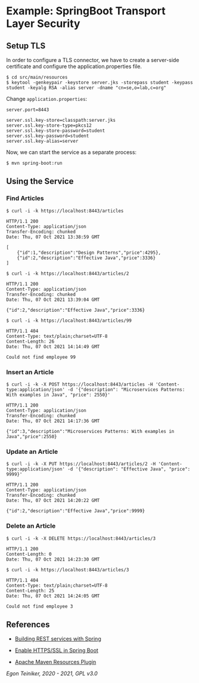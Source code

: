 # Example: SpringBoot Transport Layer Security 

## Setup TLS

In order to configure a TLS connector, we have to create a server-side certificate and configure the 
application.properties file.

```
$ cd src/main/resources
$ keytool -genkeypair -keystore server.jks -storepass student -keypass student -keyalg RSA -alias server -dname "cn=se,o=lab,c=org"
```

Change `application.properties`:
```
server.port=8443

server.ssl.key-store=classpath:server.jks
server.ssl.key-store-type=pkcs12
server.ssl.key-store-password=student
server.ssl.key-password=student
server.ssl.key-alias=server
```

Now, we can start the service as a separate process:
```
$ mvn spring-boot:run
```

## Using the Service

### Find Articles

```
$ curl -i -k https://localhost:8443/articles

HTTP/1.1 200
Content-Type: application/json
Transfer-Encoding: chunked
Date: Thu, 07 Oct 2021 13:38:59 GMT

[
    {"id":1,"description":"Design Patterns","price":4295},
    {"id":2,"description":"Effective Java","price":3336}
]
```

```
$ curl -i -k https://localhost:8443/articles/2

HTTP/1.1 200
Content-Type: application/json
Transfer-Encoding: chunked
Date: Thu, 07 Oct 2021 13:39:04 GMT

{"id":2,"description":"Effective Java","price":3336}
```

```
$ curl -i -k https://localhost:8443/articles/99

HTTP/1.1 404
Content-Type: text/plain;charset=UTF-8
Content-Length: 26
Date: Thu, 07 Oct 2021 14:14:49 GMT

Could not find employee 99
```

### Insert an Article
```
$ curl -i -k -X POST https://localhost:8443/articles -H 'Content-type:application/json' -d '{"description": "Microservices Patterns: With examples in Java", "price": 2550}'

HTTP/1.1 200
Content-Type: application/json
Transfer-Encoding: chunked
Date: Thu, 07 Oct 2021 14:17:36 GMT

{"id":3,"description":"Microservices Patterns: With examples in Java","price":2550}
```

### Update an Article
```
$ curl -i -k -X PUT https://localhost:8443/articles/2 -H 'Content-type:application/json' -d '{"description": "Effective Java", "price": 9999}'

HTTP/1.1 200
Content-Type: application/json
Transfer-Encoding: chunked
Date: Thu, 07 Oct 2021 14:20:22 GMT

{"id":2,"description":"Effective Java","price":9999}
```

### Delete an Article
```
$ curl -i -k -X DELETE https://localhost:8443/articles/3

HTTP/1.1 200
Content-Length: 0
Date: Thu, 07 Oct 2021 14:23:30 GMT
```

```
$ curl -i -k https://localhost:8443/articles/3

HTTP/1.1 404
Content-Type: text/plain;charset=UTF-8
Content-Length: 25
Date: Thu, 07 Oct 2021 14:24:05 GMT

Could not find employee 3
```

## References

* [Building REST services with Spring](https://spring.io/guides/tutorials/rest/)
* [Enable HTTPS/SSL in Spring Boot](https://youtu.be/HLSmjZ5vN0w)

* [Apache Maven Resources Plugin](https://maven.apache.org/plugins/maven-resources-plugin/)

*Egon Teiniker, 2020 - 2021, GPL v3.0*

